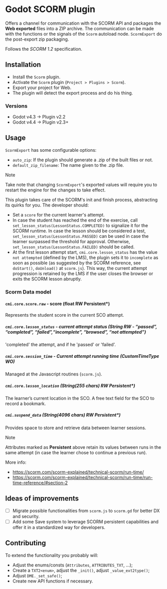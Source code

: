 # Godot SCORM plugin

Offers a channel for communication with the SCORM API and packages the **Web exported** files into a ZIP archive.
The communication can be made with the functions or the signals of the `Scorm` autoload node.
`ScormExport` do the post-export zip packaging.

Follows the _SCORM 1.2_ specification.

## Installation

- Install the `Scorm` plugin.
- Activate the `Scorm` plugin (`Project > Plugins > Scorm`).
- Export your project for Web.
- The plugin will detect the export process and do his thing.

### Versions

- Godot v4.3 -> Plugin v2.2
- Godot v4.4 -> Plugin v2.3+

## Usage

`ScormExport` has some configurable options:

- `auto_zip`: If the plugin should generate a .zip of the built files or not.
- `default_zip_filename`: The name given to the .zip file.

> [!NOTE]
> Take note that changing `ScormExport`'s exported values will require you to restart the engine for the changes to take effect.

This plugin takes care of the SCORM's init and finish process, abstracting its quirks for you. The developer should:

- Set a `score` for the current learner's attempt.
- In case the student has reached the end of the exercise, call `set_lesson_status(LessonStatus.COMPLETED)` to signalize 
it for the SCORM runtime. In case the lesson should be considered a test, `set_lesson_status(LessonStatus.PASSED)` can
be used in case the learner surpassed the threshold for approval. Otherwise, `set_lesson_status(LessonStatus.FAILED)`
should be called.
- At the first lesson attempt start, `cmi.core.lesson_status` has the value `not attempted` (defined by the LMS), the plugin
sets it to `incomplete` as soon as possible (as suggested by the SCORM reference, see `doStart()`, `doUnload()` at `scorm.js`).
This way, the current attempt progression is retained by the LMS if the user closes the browser or exits the SCORM lesson abruptly.

### Scorm Data model

#### `cmi.core.score.raw` - score (float RW Persistent*)

Represents the student score in the current SCO attempt.

##### `cmi.core.lesson_status` - current attempt status (String RW - “passed”, “completed”, “failed”,“incomplete”, “browsed”, “not attempted”)

'completed' the attempt, and if he 'passed' or 'failed'.

##### `cmi.core.session_time` - Current attempt running time (CustomTimeType WO)

Managed at the Javascript routines (`scorm.js`).

##### `cmi.core.lesson_location` (String(255 chars) RW Persistent*)

The learner’s current location in the SCO. A free text field for the SCO to record a bookmark.

##### `cmi.suspend_data` (String(4096 chars) RW Persistent*)

Provides space to store and retrieve data between learner sessions.

> [!NOTE]
> Attributes marked as **Persistent** above retain its values between runs in the same attempt (in case the learner chose to
continue a previous run).

More info:

- <https://scorm.com/scorm-explained/technical-scorm/run-time/>
- <https://scorm.com/scorm-explained/technical-scorm/run-time/run-time-reference/#section-2>

## Ideas of improvements

- [ ] Migrate possible functionalities from `scorm.js` to `scorm.gd` for better DX and security.
- [ ] Add some Save system to leverage SCORM persistent capabilities and offer it in a standardized way for developers.

## Contributing

To extend the functionality you probably will:

- Adjust the enums/consts (`Attributes`, `ATTRIBUTES_TXT`, ...);
- Create a `TXT2<enum>`, adjust the `_init()`, adjust `_value_ext2type()`;
- Adjust `DME._set_safe()`;
- Create new API functions if necessary.
